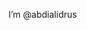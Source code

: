 I’m @abdialidrus

<!---
abdialidrus/abdialidrus is a ✨ special ✨ repository because its `README.md` (this file) appears on your GitHub profile.
You can click the Preview link to take a look at your changes.
--->
